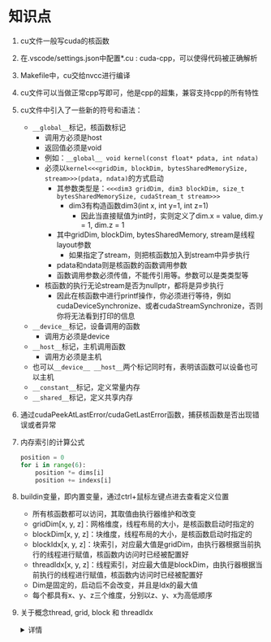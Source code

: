 # 知识点
1. cu文件一般写cuda的核函数
2. 在.vscode/settings.json中配置*.cu : cuda-cpp，可以使得代码被正确解析
3. Makefile中，cu交给nvcc进行编译
4. cu文件可以当做正常cpp写即可，他是cpp的超集，兼容支持cpp的所有特性
5. cu文件中引入了一些新的符号和语法：
    - `__global__`标记，核函数标记
        - 调用方必须是host
        - 返回值必须是void
        - 例如：`__global__ void kernel(const float* pdata, int ndata)`
        - 必须以`kernel<<<gridDim, blockDim, bytesSharedMemorySize, stream>>>(pdata, ndata)`的方式启动
            - 其参数类型是：`<<<dim3 gridDim, dim3 blockDim, size_t bytesSharedMemorySize, cudaStream_t stream>>>`
                - dim3有构造函数dim3(int x, int y=1, int z=1)
                    - 因此当直接赋值为int时，实则定义了dim.x = value, dim.y = 1, dim.z = 1
            - 其中gridDim, blockDim, bytesSharedMemory, stream是线程layout参数
                - 如果指定了stream，则把核函数加入到stream中异步执行
            - pdata和ndata则是核函数的函数调用参数
            - 函数调用参数必须传值，不能传引用等。参数可以是类类型等
        - 核函数的执行无论stream是否为nullptr，都将是异步执行
            - 因此在核函数中进行printf操作，你必须进行等待，例如cudaDeviceSynchronize、或者cudaStreamSynchronize，否则你将无法看到打印的信息
    - `__device__`标记，设备调用的函数
        - 调用方必须是device
    - `__host__`标记，主机调用函数
        - 调用方必须是主机
    - 也可以`__device__ __host__`两个标记同时有，表明该函数可以设备也可以主机
    - `__constant__`标记，定义常量内存
    - `__shared__`标记，定义共享内存
6. 通过cudaPeekAtLastError/cudaGetLastError函数，捕获核函数是否出现错误或者异常
7. 内存索引的计算公式
    ```python
    position = 0
    for i in range(6):
        position *= dims[i]
        position += indexs[i]
    ```
8. buildin变量，即内置变量，通过ctrl+鼠标左键点进去查看定义位置
    - 所有核函数都可以访问，其取值由执行器维护和改变
    - gridDim[x, y, z]：网格维度，线程布局的大小，是核函数启动时指定的
    - blockDim[x, y, z]：块维度，线程布局的大小，是核函数启动时指定的
    - blockIdx[x, y, z]：块索引，对应最大值是gridDim，由执行器根据当前执行的线程进行赋值，核函数内访问时已经被配置好
    - threadIdx[x, y, z]：线程索引，对应最大值是blockDim，由执行器根据当前执行的线程进行赋值，核函数内访问时已经被配置好
    - Dim是固定的，启动后不会改变，并且是Idx的最大值
    - 每个都具有x、y、z三个维度，分别以z、y、x为高低顺序

9. 关于概念thread, grid, block 和 threadIdx
   <details> <!--thread, grid, block -->
   <summary> 详情 </summary>

   - 首先，先不严谨地认为，GPU相当于一个立方体，这个立方体有很多小方块如图 [3.organization-of-threads.jpg](figure/3.organization-of-threads.jpg)
   - 每个小块都是一个thread，为了讨论方便，我们只考虑2D的，如图 [1.block-and-grid.jpg](figure/1.block-and-grid.jpg)
   - 我们关心的是某一个thread的位置（比如说[1.block-and-grid.jpg](figure/1.block-and-grid.jpg) 中的黄色方块）
     - 它在2D的位置是(blockIdx.x, blockIdx.y, threadIdx.x, threadIdx.y) =(1, 0, 1, 1)
     - 如果将这个2D展开成1D，这个黄色thread 的1D位置是 13
     - 计算方式 如图：[2.example.jpg](figure/2.example.jpg)
     - 但是一般情况，为了简化问题，我们只需要用到 threadIdx.x，blockIdx.x，blockDim.x 这三个量即可，所以计算idx 的公式如下：
       - int idx = threadIdx.x + blockIdx.x * blockDim.x; 其表示的含义是要求thread的1D idx，先得知道在第几个block里，再知道在这个block里的第几个thread
   
   </details> <!--thread, grid, block -->

